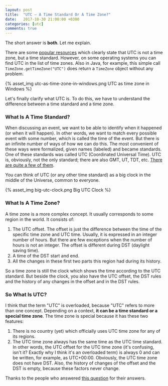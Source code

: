 ```yaml
---
layout: post
title:  "UTC – A Time Standard Or A Time Zone?"
date:   2017-10-30 21:00:00 +0300
categories: [utc]
comments: true
---
```


The short answer is **both**. Let me explain.

There are some [popular resources](https://www.timeanddate.com/time/gmt-utc-time.html) which clearly state that UTC is not a time zone, but a time standard. However, on some operating systems you can find UTC in the list of time zones. Also in Java, for example, this simple call `TimeZone.getTimeZone("UTC")` does return a `TimeZone` object without any problem.

{% asset_img utc-as-time-zone-in-windows.png UTC as time zone in Windows %}

Let's finally clarify what UTC is. To do this, we have to understand the difference between a time standard and a time zone.

### What Is A Time Standard?

When discussing an event, we want to be able to identify when it happened (or when it will happen). In other words, we want to match every possible event with some number, which is called the time of the event. But there is an infinite number of ways of how we can do this. The most convenient of these ways were formalized, given names (labeled) and became standards. One of these standards was called UTC (Coordinated Universal Time). UTC is, obviously, not the only standard; there are also GMT, UT, TDT, etc. [There are quite a few of them](https://en.wikipedia.org/wiki/Time_standard).

You can think of UTC (or any other time standard) as a big clock in the middle of the Universe, common to everyone.

{% asset_img big-utc-clock.png Big UTC Clock %}

### What Is A Time Zone?

A time zone is a more complex concept. It usually corresponds to some region in the world. It consists of:

1. The UTC offset. The offset is just the difference between the time of the specific time zone and UTC time. Usually, it is expressed in an integer number of hours. But there are few exceptions when the number of hours is not an integer. The offset is different during DST (daylight saving time).
2. A time of the DST start and end.
3. All the changes in these first two parts this region had during its history.

So a time zone is still the clock which shows the time according to the UTC standard. But beside the clock, you also have the UTC offset, the DST rules and the history of any changes in the offset and in the DST rules.

### So What Is UTC?

I think that the term "UTC" is overloaded, because "UTC" refers to more than one concept. Depending on a context, **it can be a time standard or a special time zone**. The time zone is special because it has these two features:

1. There is no country (yet) which officially uses UTC time zone for any of its regions.
2. The UTC time zone always has the same time as the UTC time standard. In other words, the UTC offset for the UTC time zone (it's confusing, isn't it? Exactly why I think it's an overloaded term) is always 0 and can be written, for example, as UTC+00:00. Obviously, the UTC time zone does not have DST. Also, the history of changes of the offset and the DST is empty, because these factors never change.

Thanks to the people who answered [this question](https://stackoverflow.com/questions/44756430/why-utc-which-is-not-a-time-zone-is-considered-as-a-time-zone-in-java-and-not) for their answers.
